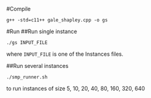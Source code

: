 #Compile
~~~
g++ -std=c11++ gale_shapley.cpp -o gs
~~~
#Run
##Run single instance
~~~
./gs INPUT_FILE
~~~

where ```INPUT_FILE``` is one of the Instances files.

##Run several instances
~~~
./smp_runner.sh
~~~

to run instances of size 5, 10, 20, 40, 80, 160, 320, 640
